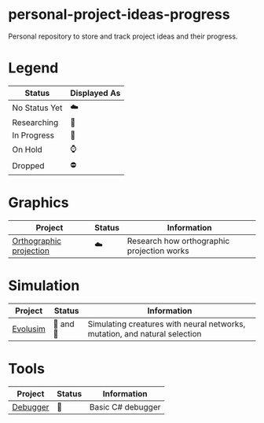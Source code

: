 # personal-project-ideas-progress
Personal repository to store and track project ideas and their progress.

# Legend 
Status | Displayed As |
--------------- |  ----- |
No Status Yet | :cloud: |
Researching | :mag_right: |
In Progress | :construction: |
On Hold | :watch: |
Dropped | :no_entry: |


# Graphics
Project | Status | Information |
-|-|-|
[Orthographic projection](https://en.wikipedia.org/wiki/Orthographic_projection)  | :cloud: | Research how orthographic projection works |

# Simulation
Project | Status | Information |
-|-|-|
[Evolusim](https://github.com/Napokue/evolusim) | :mag_right: and :construction: | Simulating creatures with neural networks, mutation, and natural selection |

# Tools
Project | Status | Information |
-|-|-|
[Debugger](https://en.wikipedia.org/wiki/Debugger) | :mag_right: | Basic C# debugger |
